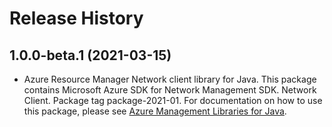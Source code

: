 # Release History

## 1.0.0-beta.1 (2021-03-15)

- Azure Resource Manager Network client library for Java. This package contains Microsoft Azure SDK for Network Management SDK. Network Client. Package tag package-2021-01. For documentation on how to use this package, please see [Azure Management Libraries for Java](https://aka.ms/azsdk/java/mgmt).
